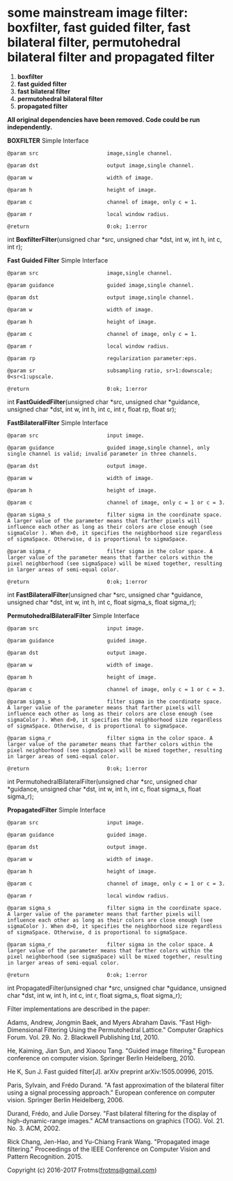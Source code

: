 # some mainstream image filter: boxfilter, fast guided filter, fast bilateral filter, permutohedral bilateral filter and propagated filter

1. __boxfilter__ 
2. __fast guided filter__
3. __fast bilateral filter__
4. __permutohedral bilateral filter__
5. __propagated filter__

__All original dependencies have been removed. Code could be run  independently.__

__BOXFILTER__ Simple Interface

    @param src         				image,single channel.

    @param dst      				output image,single channel.

    @param w           				width of image.

    @param h           				height of image.

    @param c      					channel of image, only c = 1.

    @param r      					local window radius.

    @return            				0:ok; 1:error
                       
int __BoxfilterFilter__(unsigned char *src, unsigned char *dst, int w, int h, int c, int r);



__Fast Guided Filter__ Simple Interface

    @param src         				image,single channel.

    @param guidance           		guided image,single channel.

    @param dst      				output image,single channel.

    @param w           				width of image.

    @param h           				height of image.

    @param c      					channel of image, only c = 1.

    @param r      					local window radius.

    @param rp      					regularization parameter:eps.

    @param sr      					subsampling ratio, sr>1:downscale; 0<sr<1:upscale.

    @return            				0:ok; 1:error
                       
int __FastGuidedFilter__(unsigned char *src, unsigned char *guidance, unsigned char *dst, int w, int h, int c, int r, float rp, float sr);

__FastBilateralFilter__ Simple Interface

    @param src         				input image.

    @param guidance           		guided image,single channel, only single channel is valid; invalid parameter in three channels.

    @param dst      				output image.

    @param w           				width of image.

    @param h           				height of image.

    @param c      					channel of image, only c = 1 or c = 3.

    @param sigma_s      			filter sigma in the coordinate space. A larger value of the parameter means that farther pixels will influence each other as long as their colors are close enough (see sigmaColor ). When d>0, it specifies the neighborhood size regardless of sigmaSpace. Otherwise, d is proportional to sigmaSpace.

    @param sigma_r      			filter sigma in the color space. A larger value of the parameter means that farther colors within the pixel neighborhood (see sigmaSpace) will be mixed together, resulting in larger areas of semi-equal color.

    @return            				0:ok; 1:error
                       
int __FastBilateralFilter__(unsigned char *src, unsigned char *guidance, unsigned char *dst, int w, int h, int c, float sigma_s, float sigma_r);

__PermutohedralBilateralFilter__ Simple Interface

    @param src         				input image.

    @param guidance           		guided image. 

    @param dst      				output image.

    @param w           				width of image.

    @param h           				height of image.

    @param c      					channel of image, only c = 1 or c = 3.

    @param sigma_s      			filter sigma in the coordinate space. A larger value of the parameter means that farther pixels will influence each other as long as their colors are close enough (see sigmaColor ). When d>0, it specifies the neighborhood size regardless of sigmaSpace. Otherwise, d is proportional to sigmaSpace.

    @param sigma_r      			filter sigma in the color space. A larger value of the parameter means that farther colors within the pixel neighborhood (see sigmaSpace) will be mixed together, resulting in larger areas of semi-equal color.

    @return            				0:ok; 1:error
                       
int PermutohedralBilateralFilter(unsigned char *src, unsigned char *guidance, unsigned char *dst, int w, int h, int c, float sigma_s, float sigma_r);

__PropagatedFilter__ Simple Interface

    @param src         				input image.

    @param guidance           		guided image. 

    @param dst      				output image.

    @param w           				width of image.

    @param h           				height of image.

    @param c      					channel of image, only c = 1 or c = 3.

    @param r      					local window radius.

    @param sigma_s      			filter sigma in the coordinate space. A larger value of the parameter means that farther pixels will influence each other as long as their colors are close enough (see sigmaColor ). When d>0, it specifies the neighborhood size regardless of sigmaSpace. Otherwise, d is proportional to sigmaSpace.

    @param sigma_r      			filter sigma in the color space. A larger value of the parameter means that farther colors within the pixel neighborhood (see sigmaSpace) will be mixed together, resulting in larger areas of semi-equal color.

    @return            				0:ok; 1:error
                       
int PropagatedFilter(unsigned char *src, unsigned char *guidance, unsigned char *dst, int w, int h, int c, int r, float sigma_s, float sigma_r);


Filter implementations are described in the paper:

  Adams, Andrew, Jongmin Baek, and Myers Abraham Davis. "Fast High‐Dimensional Filtering Using the Permutohedral Lattice." Computer Graphics Forum. Vol. 29. No. 2. Blackwell Publishing Ltd, 2010.

  He, Kaiming, Jian Sun, and Xiaoou Tang. "Guided image filtering." European conference on computer vision. Springer Berlin Heidelberg, 2010.

  He K, Sun J. Fast guided filter[J]. arXiv preprint arXiv:1505.00996, 2015.

  Paris, Sylvain, and Frédo Durand. "A fast approximation of the bilateral filter using a signal processing approach." European conference on computer vision. Springer Berlin Heidelberg, 2006.

  Durand, Frédo, and Julie Dorsey. "Fast bilateral filtering for the display of high-dynamic-range images." ACM transactions on graphics (TOG). Vol. 21. No. 3. ACM, 2002.

  Rick Chang, Jen-Hao, and Yu-Chiang Frank Wang. "Propagated image filtering." Proceedings of the IEEE Conference on Computer Vision and Pattern Recognition. 2015.

Copyright (c) 2016-2017 Frotms(frotms@gmail.com)
